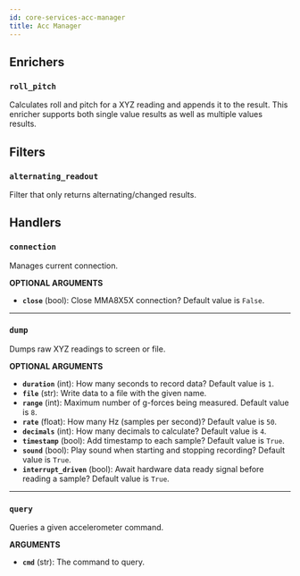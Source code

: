 ```yaml
---
id: core-services-acc-manager
title: Acc Manager
---
```


## Enrichers
### `roll_pitch`

Calculates roll and pitch for a XYZ reading and appends it to the result.
This enricher supports both single value results as well as multiple values results.

## Filters
### `alternating_readout`

Filter that only returns alternating/changed results.

## Handlers
### `connection`

Manages current connection.

**OPTIONAL ARGUMENTS**

  - **`close`** (bool): Close MMA8X5X connection? Default value is `False`. 


----
### `dump`

Dumps raw XYZ readings to screen or file.

**OPTIONAL ARGUMENTS**

  - **`duration`** (int): How many seconds to record data? Default value is `1`.
  - **`file`** (str): Write data to a file with the given name.
  - **`range`** (int): Maximum number of g-forces being measured. Default value is `8`.
  - **`rate`** (float): How many Hz (samples per second)? Default value is `50`.
  - **`decimals`** (int): How many decimals to calculate? Default value is `4`.
  - **`timestamp`** (bool): Add timestamp to each sample? Default value is `True`.
  - **`sound`** (bool): Play sound when starting and stopping recording? Default value is `True`.
  - **`interrupt_driven`** (bool): Await hardware data ready signal before reading a sample? Default value is `True`.


----
### `query`

Queries a given accelerometer command.

**ARGUMENTS**

  - **`cmd`** (str): The command to query.
